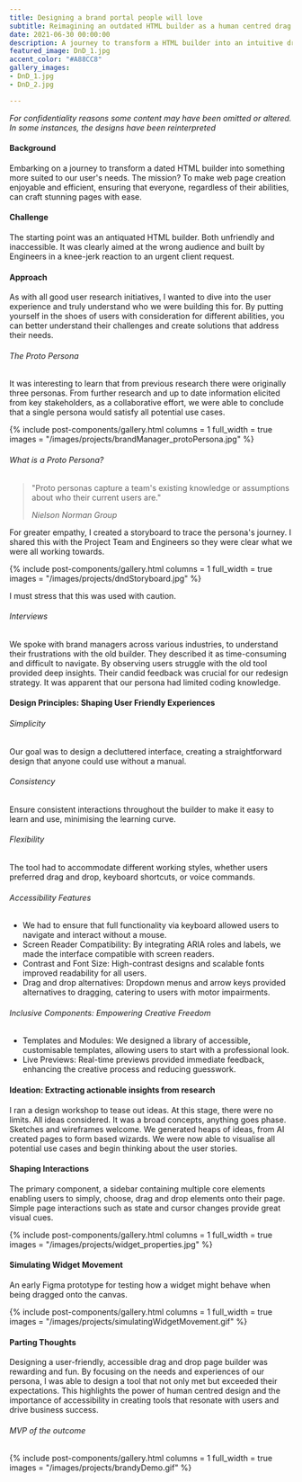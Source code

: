 ```yaml
---
title: Designing a brand portal people will love
subtitle: Reimagining an outdated HTML builder as a human centred drag and drop brand page creator.
date: 2021-06-30 00:00:00
description: A journey to transform a HTML builder into an intuitive drag and drop page builder that makes web page creation enjoyable and simple for all. Everyone can create stunning pages with ease.
featured_image: DnD_1.jpg
accent_color: "#A88CC8"
gallery_images:
- DnD_1.jpg
- DnD_2.jpg

---
```

_For confidentiality reasons some content may have been omitted or altered.  In some instances, the designs have been reinterpreted_

#### Background
Embarking on a journey to transform a dated HTML builder into something more suited to our user's needs. The mission? To make web page creation enjoyable and efficient, ensuring that everyone, regardless of their abilities, can craft stunning pages with ease.

#### Challenge
The starting point was an antiquated HTML builder. Both unfriendly and inaccessible. It was clearly aimed at the wrong audience and built by Engineers in a knee-jerk reaction to an urgent client request.

#### Approach
As with all good user research initiatives, I wanted to dive into the user experience and truly understand who we were building this for. By putting yourself in the shoes of users with consideration for different abilities, you can better understand their challenges and create solutions that address their needs.

###### The Proto Persona
It was interesting to learn that from previous research there were originally three personas. From further research and up to date information elicited from key stakeholders, as a collaborative effort, we were able to conclude that a single persona would satisfy all potential use cases.

{% include post-components/gallery.html
	columns = 1
	full_width = true
	images = "/images/projects/brandManager_protoPersona.jpg"
%}

###### What is a Proto Persona?
<div class="wrap">
		<blockquote>
				<p>"Proto personas capture a team's existing knowledge or assumptions about who their current users are."</p>
				 <cite>Nielson Norman Group</cite>
		</blockquote>
</div>

For greater empathy, I created a storyboard to trace the persona's journey. I shared this with the Project Team and Engineers so they were clear what we were all working towards.

{% include post-components/gallery.html
	columns = 1
	full_width = true
	images = "/images/projects/dndStoryboard.jpg"
%}

I must stress that this was used with caution.

###### Interviews
We spoke with brand managers across various industries, to understand their frustrations with the old builder. They described it as time-consuming and difficult to navigate. By observing users struggle with the old tool provided deep insights. Their candid feedback was crucial for our redesign strategy. It was apparent that our persona had limited coding knowledge.

#### Design Principles: Shaping User Friendly Experiences

###### Simplicity
Our goal was to design a decluttered interface, creating a straightforward design that anyone could use without a manual.

###### Consistency
Ensure consistent interactions throughout the builder to make it easy to learn and use, minimising the learning curve.

###### Flexibility
The tool had to accommodate different working styles, whether users preferred drag and drop, keyboard shortcuts, or voice commands.

###### Accessibility Features

* We had to ensure that full functionality via keyboard allowed users to navigate and interact without a mouse.
* Screen Reader Compatibility: By integrating ARIA roles and labels, we made the interface compatible with screen readers.
* Contrast and Font Size: High-contrast designs and scalable fonts improved readability for all users.
* Drag and drop alternatives: Dropdown menus and arrow keys provided alternatives to dragging, catering to users with motor impairments.

###### Inclusive Components: Empowering Creative Freedom

* Templates and Modules: We designed a library of accessible, customisable templates, allowing users to start with a professional look.
* Live Previews: Real-time previews provided immediate feedback, enhancing the creative process and reducing guesswork.

#### Ideation: Extracting actionable insights from research
I ran a design workshop to tease out ideas. At this stage, there were no limits. All ideas considered. It was a broad concepts, anything goes phase. Sketches and wireframes welcome. We generated heaps of ideas, from AI created pages to form based wizards. We were now able to visualise all potential use cases and begin thinking about the user stories.

#### Shaping Interactions
The primary component, a sidebar containing multiple core elements enabling users to simply, choose, drag and drop elements onto their page. Simple page interactions such as state and cursor changes provide great visual cues.

{% include post-components/gallery.html
	columns = 1
	full_width = true
	images = "/images/projects/widget_properties.jpg"
%}

#### Simulating Widget Movement
An early Figma prototype for testing how a widget might behave when being dragged onto the canvas.

{% include post-components/gallery.html
	columns = 1
	full_width = true
	images = "/images/projects/simulatingWidgetMovement.gif"
%}

#### Parting Thoughts
Designing a user-friendly, accessible drag and drop page builder was rewarding and fun. By focusing on the needs and experiences of our persona, I was able to design a tool that not only met but exceeded their expectations. This highlights the power of human centred design and the importance of accessibility in creating tools that resonate with users and drive business success.

###### MVP of the outcome

{% include post-components/gallery.html
	columns = 1
	full_width = true
	images = "/images/projects/brandyDemo.gif"
%}
